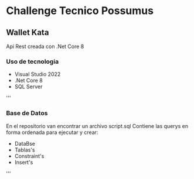 # Challenge Tecnico Possumus 

## Wallet Kata

Api Rest creada con .Net Core 8

### Uso de tecnologia

* Visual Studio 2022
* .Net Core 8
* SQL Server 

'''

### Base de Datos

En el repositorio van encontrar un archivo script.sql 
Contiene las querys en forma ordenada para ejecutar y crear:
* DataBse
* Tablas's
* Constraint's
* Insert's

'''
